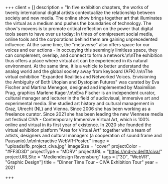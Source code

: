 +++
client = []
description = "In five exhibition chapters, the works of twenty international digital artists contextualize the relationship between society and new media. The online show brings together art that illuminates the virtual as a medium and pushes the boundaries of technology. The show's movens is to promote critical reflection on the power that digital tools seem to have over us today: In times of omnipresent social media, online tools and the corporations behind them are gaining unprecedented influence. At the same time, the \"metaverse\" also offers space for our voices and our actions - in occupying this seemingly limitless space, they can complement, overlap, and connect to form a network.\n\nThe exhibition thus offers a place where virtual art can be experienced in its natural environment. At the same time, it is a vehicle to better understand the analog world and the global society away from keyboard (AFK).\n\nThe virtual exhibition \"Expanded Realities and Networked Voices. Envisioning the Ambiguity of Both Utopian and Dystopian Futures\" was curated by Eva Fischer and Martina Menegon, designed and implemented by Maximilian Prag, graphics Marlene Kager.\n\nEva Fischer is an independent curator, cultural manager and lecturer in the field of audiovisual, immersive art and experimental media. She studied art history and cultural management in Graz, Utrecht (NL) and Vienna. Since 2006 she has been working as a freelance curator. Since 2021 she has been leading the new Viennese media art festival CIVA - Contemporary Immersive Virtual Art, which is 100% online and virtual in its first year of existence. In 2020 she founded the virtual exhibition platform \"Area for Virtual Art\" together with a team of artists, designers and cultural managers (a cooperation of sound:frame and Pausanio).\n\nInteractive WebVR-Poster."
image = "uploads/fb_project_civa.jpg"
imageSize = "cover"
projectColor = "#FF3D3D"
projectType = "MDRV"
projectURL = "https://md-rv.de/ltt/civa/"
projectURLSite = "Mediendesign Ravensburg"
tags = ["3D", "WebVR", "Graphic Design"]
title = "Dinner Time Tour – CIVA Exhibition Tour"
year = 2021

+++
